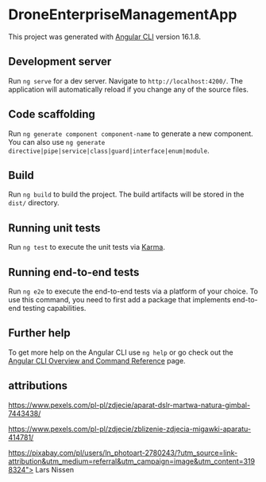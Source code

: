 # DroneEnterpriseManagementApp

This project was generated with [Angular CLI](https://github.com/angular/angular-cli) version 16.1.8.

## Development server

Run `ng serve` for a dev server. Navigate to `http://localhost:4200/`. The application will automatically reload if you change any of the source files.

## Code scaffolding

Run `ng generate component component-name` to generate a new component. You can also use `ng generate directive|pipe|service|class|guard|interface|enum|module`.

## Build

Run `ng build` to build the project. The build artifacts will be stored in the `dist/` directory.

## Running unit tests

Run `ng test` to execute the unit tests via [Karma](https://karma-runner.github.io).

## Running end-to-end tests

Run `ng e2e` to execute the end-to-end tests via a platform of your choice. To use this command, you need to first add a package that implements end-to-end testing capabilities.

## Further help

To get more help on the Angular CLI use `ng help` or go check out the [Angular CLI Overview and Command Reference](https://angular.io/cli) page.

## attributions

https://www.pexels.com/pl-pl/zdjecie/aparat-dslr-martwa-natura-gimbal-7443438/

https://www.pexels.com/pl-pl/zdjecie/zblizenie-zdjecia-migawki-aparatu-414781/

https://pixabay.com/pl/users/ln_photoart-2780243/?utm_source=link-attribution&utm_medium=referral&utm_campaign=image&utm_content=3198324"> Lars Nissen
